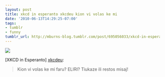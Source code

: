 ```yaml
---
layout: post
title: xkcd in esperanto xkcdeu kion vi volas ke mi
date: '2010-06-13T14:29:25-07:00'
tags:
- tumblr
- funny
tumblr_url: http://mburns-blog.tumblr.com/post/695056033/xkcd-in-esperanto-xkcdeu-kion-vi-volas-ke-mi
---
```

<img src="http://68.media.tumblr.com/tumblr_l3z1h2m9NH1qcqkmho1_400.png"/>

[XKCD in Esperanto] <a href="http://xkcd.eu/post/695009870/kion-vi-volas-ke-mi-faru-eliri-tiukaze-ili">xkcdeu</a>:

<blockquote>

Kion vi volas ke mi faru? ELIRI? Tiukaze ili restos misaj!

</blockquote>
